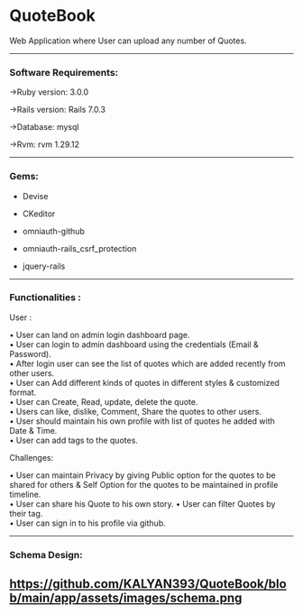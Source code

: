 # QuoteBook

Web Application where User can upload any number of Quotes.

---

### Software Requirements:

->Ruby version: 3.0.0

->Rails version: Rails 7.0.3

->Database: mysql

->Rvm: rvm 1.29.12

---

### Gems:

- Devise

- CKeditor

- omniauth-github

- omniauth-rails_csrf_protection

- jquery-rails

---

### Functionalities :

User :

• User can land on admin login dashboard page.  
• User can login to admin dashboard using the credentials (Email & Password).  
• After login user can see the list of quotes which are added recently from other users.  
• User can Add different kinds of quotes in different styles & customized format.  
• User can Create, Read, update, delete the quote.  
• Users can like, dislike, Comment, Share the quotes to other users.  
• User should maintain his own profile with list of quotes he added with Date & Time.  
• User can add tags to the quotes.

Challenges:

• User can maintain Privacy by giving Public option for the quotes to be shared for others & Self Option for the quotes to be maintained in profile timeline.  
• User can share his Quote to his own story.
• User can filter Quotes by their tag.  
• User can sign in to his profile via github.

---

### Schema Design:

## https://github.com/KALYAN393/QuoteBook/blob/main/app/assets/images/schema.png

